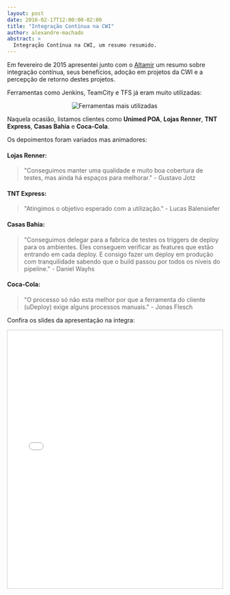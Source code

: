 ```yaml
---
layout: post
date: 2016-02-17T12:00:00-02:00
title: "Integração Contínua na CWI"
author: alexandre-machado
abstract: >
  Integração Contínua na CWI, um resumo resumido.
---
```

Em fevereiro de 2015 apresentei junto com o [Altamir](https://www.facebook.com/altamir.junior.dias) um resumo sobre integração contínua,
seus benefícios, adoção em projetos da CWI e a percepção de retorno destes projetos.

Ferramentas como Jenkins, TeamCity e TFS já eram muito utilizadas: 

<center>
  <img alt="Ferramentas mais utilizadas" src="{{ site.baseurl }}/content/2016-02-17-integração-contínua-na-cwi/ambientes.png" />
</center>

Naquela ocasião, listamos clientes como **Unimed POA**, **Lojas Renner**, **TNT Express**, **Casas Bahia** e **Coca-Cola**.

Os depoimentos foram variados mas animadores:

#### Lojas Renner:
> "Conseguimos manter uma qualidade e muito boa cobertura de testes, mas ainda há espaços para melhorar." - Gustavo Jotz

#### TNT Express:
> "Atingimos o objetivo esperado com a utilização." - Lucas Balensiefer

#### Casas Bahia:
> "Conseguimos delegar para a fabrica de testes os triggers de deploy para os ambientes. Eles conseguem verificar as features que estão entrando em cada deploy. E consigo fazer um deploy em produção com tranquilidade sabendo que o build passou por todos os níveis do pipeline." - Daniel Wayhs

#### Coca-Cola:
> "O processo só não esta melhor por que a ferramenta do cliente (uDeploy) exige alguns processos manuais." - Jonas Flesch

Confira os slides da apresentação na íntegra:

<center>
  <iframe src="//pt.slideshare.net/slideshow/embed_code/key/3T7JlN5D5hoxjE" width="740" height="603" frameborder="0" marginwidth="0" marginheight="0" scrolling="no" style="border:1px solid #CCC; border-width:1px; margin-bottom:5px; max-width: 100%;" allowfullscreen> </iframe>
</center>
